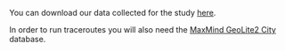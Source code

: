 You can download our data collected for the study [here](https://webtransparency.cs.princeton.edu/cookiesurveillance/).

In order to run traceroutes you will also need the [MaxMind GeoLite2 City](http://dev.maxmind.com/geoip/geoip2/geolite2/) database.

